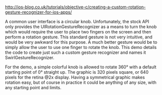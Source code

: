 http://ios-blog.co.uk/tutorials/objective-c/creating-a-custom-rotation-gesture-recognizer-for-ios-apps/

A common user interface is a circular knob. Unfortunately, the stock API only provides the UIRotationGestureRecognizer as a means to turn the knob which would require the user to place two fingers on the screen and then perform a rotation gesture. This standard gesture is not very intuitive, and would be very awkward for this purpose. A much better gesture would be to simply allow the user to use one finger to rotate the knob. This demo details the code to create just such a custom gesture recognizer and names it SwirlGestureRecognizer.

For the demo, a simple colorful knob is allowed to rotate 360° with a default starting point of 0° straight up. The graphic is 320 pixels square, or 640 pixels for the retina @2x display. Having a symmetrical graphic makes rotation easy, but of course in practice it could be anything of any size, with any starting point and limits.
